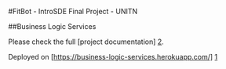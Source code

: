 #FitBot - IntroSDE Final Project - UNITN

##Business Logic Services

Please check the full [project documentation] [2].

Deployed on [https://business-logic-services.herokuapp.com/] [1]

[1]: https://business-logic-services.herokuapp.com/
[2]: https://github.com/trento-introsde-final/documentation
